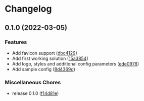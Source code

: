 # Changelog

## 0.1.0 (2022-03-05)


### Features

* Add favicon support ([dbc4129](https://github.com/fussel178/php-wol-redirector/commit/dbc412936732d5ecf89aa3496e7f92c388b4c91d))
* Add first working solution ([15a3854](https://github.com/fussel178/php-wol-redirector/commit/15a385425e84e9c7f066cd0602d1337dfb2132c4))
* Add logo, styles and additional config parameters ([ede0978](https://github.com/fussel178/php-wol-redirector/commit/ede0978e07455d87ef9cf1c87f8c6103da23b527))
* Add sample config ([8d4369d](https://github.com/fussel178/php-wol-redirector/commit/8d4369dc3fefabab55e99c232f8ba48be87ce8d8))


### Miscellaneous Chores

* release 0.1.0 ([f14d81e](https://github.com/fussel178/php-wol-redirector/commit/f14d81e15268d365cef632d67776e1b55cd9ee79))
